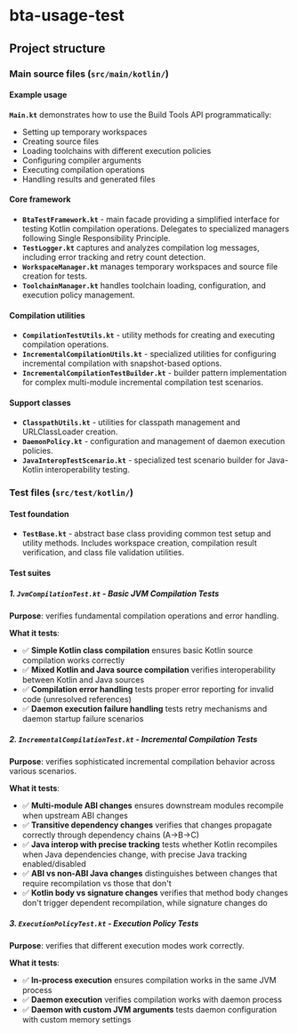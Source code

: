 # bta-usage-test

## Project structure

### Main source files (`src/main/kotlin/`)

#### Example usage
**`Main.kt`** demonstrates how to use the Build Tools API programmatically:
- Setting up temporary workspaces
- Creating source files
- Loading toolchains with different execution policies
- Configuring compiler arguments
- Executing compilation operations
- Handling results and generated files

#### Core framework
- **`BtaTestFramework.kt`** - main facade providing a simplified interface for testing Kotlin compilation operations. Delegates to specialized managers following Single Responsibility Principle.
- **`TestLogger.kt`** captures and analyzes compilation log messages, including error tracking and retry count detection.
- **`WorkspaceManager.kt`** manages temporary workspaces and source file creation for tests.
- **`ToolchainManager.kt`** handles toolchain loading, configuration, and execution policy management.

#### Compilation utilities
- **`CompilationTestUtils.kt`** - utility methods for creating and executing compilation operations.
- **`IncrementalCompilationUtils.kt`** - specialized utilities for configuring incremental compilation with snapshot-based options.
- **`IncrementalCompilationTestBuilder.kt`** - builder pattern implementation for complex multi-module incremental compilation test scenarios.

#### Support classes
- **`ClasspathUtils.kt`** - utilities for classpath management and URLClassLoader creation.
- **`DaemonPolicy.kt`** - configuration and management of daemon execution policies.
- **`JavaInteropTestScenario.kt`** - specialized test scenario builder for Java-Kotlin interoperability testing.

### Test files (`src/test/kotlin/`)

#### Test foundation
- **`TestBase.kt`** - abstract base class providing common test setup and utility methods. Includes workspace creation, compilation result verification, and class file validation utilities.

#### Test suites

##### 1. **`JvmCompilationTest.kt`** - Basic JVM Compilation Tests
**Purpose**: verifies fundamental compilation operations and error handling.

**What it tests**:
- ✅ **Simple Kotlin class compilation** ensures basic Kotlin source compilation works correctly
- ✅ **Mixed Kotlin and Java source compilation** verifies interoperability between Kotlin and Java sources
- ✅ **Compilation error handling** tests proper error reporting for invalid code (unresolved references)
- ✅ **Daemon execution failure handling** tests retry mechanisms and daemon startup failure scenarios

##### 2. **`IncrementalCompilationTest.kt`** - Incremental Compilation Tests
**Purpose**: verifies sophisticated incremental compilation behavior across various scenarios.

**What it tests**:
- ✅ **Multi-module ABI changes** ensures downstream modules recompile when upstream ABI changes
- ✅ **Transitive dependency changes** verifies that changes propagate correctly through dependency chains (A→B→C)
- ✅ **Java interop with precise tracking** tests whether Kotlin recompiles when Java dependencies change, with precise Java tracking enabled/disabled
- ✅ **ABI vs non-ABI Java changes** distinguishes between changes that require recompilation vs those that don't
- ✅ **Kotlin body vs signature changes** verifies that method body changes don't trigger dependent recompilation, while signature changes do

##### 3. **`ExecutionPolicyTest.kt`** - Execution Policy Tests
**Purpose**: verifies that different execution modes work correctly.

**What it tests**:
- ✅ **In-process execution** ensures compilation works in the same JVM process
- ✅ **Daemon execution** verifies compilation works with daemon process
- ✅ **Daemon with custom JVM arguments** tests daemon configuration with custom memory settings
